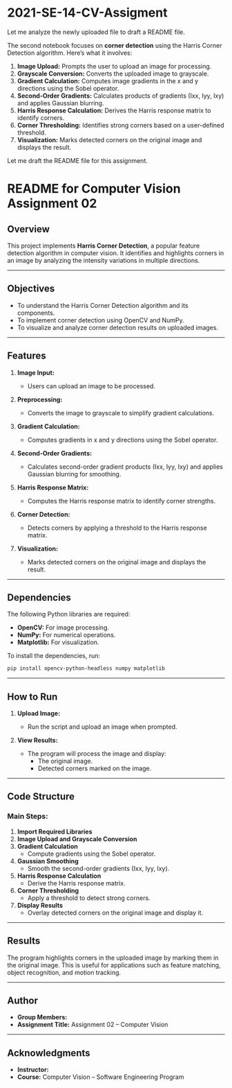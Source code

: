 # 2021-SE-14-CV-Assigment

Let me analyze the newly uploaded file to draft a README file.

The second notebook focuses on **corner detection** using the Harris Corner Detection algorithm. Here’s what it involves:

1. **Image Upload:** Prompts the user to upload an image for processing.
2. **Grayscale Conversion:** Converts the uploaded image to grayscale.
3. **Gradient Calculation:** Computes image gradients in the x and y directions using the Sobel operator.
4. **Second-Order Gradients:** Calculates products of gradients (Ixx, Iyy, Ixy) and applies Gaussian blurring.
5. **Harris Response Calculation:** Derives the Harris response matrix to identify corners.
6. **Corner Thresholding:** Identifies strong corners based on a user-defined threshold.
7. **Visualization:** Marks detected corners on the original image and displays the result.

Let me draft the README file for this assignment.

# README for Computer Vision Assignment 02

## Overview

This project implements **Harris Corner Detection**, a popular feature detection algorithm in computer vision. It identifies and highlights corners in an image by analyzing the intensity variations in multiple directions.

---

## Objectives

- To understand the Harris Corner Detection algorithm and its components.
- To implement corner detection using OpenCV and NumPy.
- To visualize and analyze corner detection results on uploaded images.

---

## Features

1. **Image Input:**
   - Users can upload an image to be processed.

2. **Preprocessing:**
   - Converts the image to grayscale to simplify gradient calculations.

3. **Gradient Calculation:**
   - Computes gradients in x and y directions using the Sobel operator.

4. **Second-Order Gradients:**
   - Calculates second-order gradient products (Ixx, Iyy, Ixy) and applies Gaussian blurring for smoothing.

5. **Harris Response Matrix:**
   - Computes the Harris response matrix to identify corner strengths.

6. **Corner Detection:**
   - Detects corners by applying a threshold to the Harris response matrix.

7. **Visualization:**
   - Marks detected corners on the original image and displays the result.

---

## Dependencies

The following Python libraries are required:

- **OpenCV:** For image processing.
- **NumPy:** For numerical operations.
- **Matplotlib:** For visualization.

To install the dependencies, run:

```bash
pip install opencv-python-headless numpy matplotlib
```

---

## How to Run

1. **Upload Image:**
   - Run the script and upload an image when prompted.

2. **View Results:**
   - The program will process the image and display:
     - The original image.
     - Detected corners marked on the image.

---

## Code Structure

### Main Steps:

1. **Import Required Libraries**
2. **Image Upload and Grayscale Conversion**
3. **Gradient Calculation**
   - Compute gradients using the Sobel operator.
4. **Gaussian Smoothing**
   - Smooth the second-order gradients (Ixx, Iyy, Ixy).
5. **Harris Response Calculation**
   - Derive the Harris response matrix.
6. **Corner Thresholding**
   - Apply a threshold to detect strong corners.
7. **Display Results**
   - Overlay detected corners on the original image and display it.

---

## Results

The program highlights corners in the uploaded image by marking them in the original image. This is useful for applications such as feature matching, object recognition, and motion tracking.

---

## Author

- **Group Members:** 
- **Assignment Title:** Assignment 02 – Computer Vision

---

## Acknowledgments

- **Instructor:** 
- **Course:** Computer Vision – Software Engineering Program

